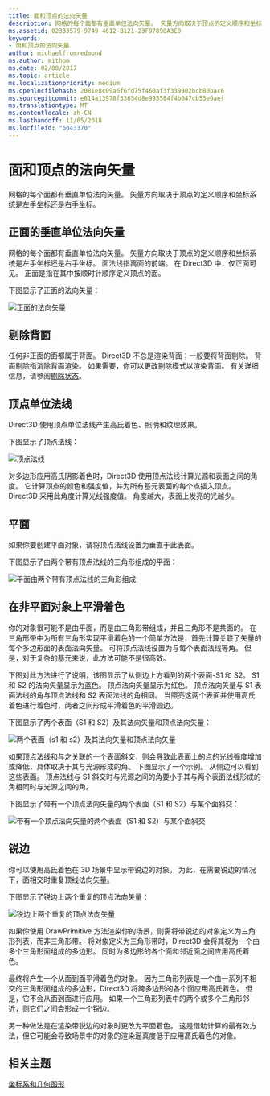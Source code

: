 ```yaml
---
title: 面和顶点的法向矢量
description: 网格的每个面都有垂直单位法向矢量。 矢量方向取决于顶点的定义顺序和坐标系统是左手坐标还是右手坐标。
ms.assetid: 02333579-9749-4612-B121-23F97898A3E0
keywords:
- 面和顶点的法向矢量
author: michaelfromredmond
ms.author: mithom
ms.date: 02/08/2017
ms.topic: article
ms.localizationpriority: medium
ms.openlocfilehash: 2081e8c09a6f6fd75f460af3f339902bcb80bac6
ms.sourcegitcommit: e814a13978f33654d8e995584f4b047cb53e0aef
ms.translationtype: MT
ms.contentlocale: zh-CN
ms.lasthandoff: 11/05/2018
ms.locfileid: "6043370"
---
```

# <a name="face-and-vertex-normal-vectors"></a>面和顶点的法向矢量


网格的每个面都有垂直单位法向矢量。 矢量方向取决于顶点的定义顺序和坐标系统是左手坐标还是右手坐标。

## <a name="span-idperpendicularunitnormalvectorforafrontfacespanspan-idperpendicularunitnormalvectorforafrontfacespanspan-idperpendicularunitnormalvectorforafrontfacespanperpendicular-unit-normal-vector-for-a-front-face"></a><span id="Perpendicular_unit_normal_vector_for_a_front_face"></span><span id="perpendicular_unit_normal_vector_for_a_front_face"></span><span id="PERPENDICULAR_UNIT_NORMAL_VECTOR_FOR_A_FRONT_FACE"></span>正面的垂直单位法向矢量


网格的每个面都有垂直单位法向矢量。 矢量方向取决于顶点的定义顺序和坐标系统是左手坐标还是右手坐标。 面法线指离面的前端。 在 Direct3D 中，仅正面可见。 正面是指在其中按顺时针顺序定义顶点的面。

下图显示了正面的法向矢量：

![正面的法向矢量](images/nrmlvect.png)

## <a name="span-idcullingbackfacesspanspan-idcullingbackfacesspanspan-idcullingbackfacesspanculling-back-faces"></a><span id="Culling_back_faces"></span><span id="culling_back_faces"></span><span id="CULLING_BACK_FACES"></span>剔除背面


任何非正面的面都属于背面。 Direct3D 不总是渲染背面；一般要将背面剔除。 背面剔除指消除背面渲染。 如果需要，你可以更改剔除模式以渲染背面。 有关详细信息，请参阅[剔除状态](https://msdn.microsoft.com/library/windows/desktop/bb204882)。

## <a name="span-idvertexunitnormalsspanspan-idvertexunitnormalsspanspan-idvertexunitnormalsspanvertex-unit-normals"></a><span id="Vertex_unit_normals"></span><span id="vertex_unit_normals"></span><span id="VERTEX_UNIT_NORMALS"></span>顶点单位法线


Direct3D 使用顶点单位法线产生高氏着色、照明和纹理效果。

下图显示了顶点法线：

![顶点法线](images/vertnrml.png)

对多边形应用高氏阴影着色时，Direct3D 使用顶点法线计算光源和表面之间的角度。 它计算顶点的颜色和强度值，并为所有基元表面的每个点插入顶点。 Direct3D 采用此角度计算光线强度值。 角度越大，表面上发亮的光越少。

## <a name="span-idflatsurfacesspanspan-idflatsurfacesspanspan-idflatsurfacesspanflat-surfaces"></a><span id="Flat_surfaces"></span><span id="flat_surfaces"></span><span id="FLAT_SURFACES"></span>平面


如果你要创建平面对象，请将顶点法线设置为垂直于此表面。

下图显示了由两个带有顶点法线的三角形组成的平面：

![平面由两个带有顶点法线的三角形组成](images/flatvert.png)

## <a name="span-idsmoothshadingonanon-flatobjectspanspan-idsmoothshadingonanon-flatobjectspanspan-idsmoothshadingonanon-flatobjectspansmooth-shading-on-a-non-flat-object"></a><span id="Smooth_shading_on_a_non-flat_object"></span><span id="smooth_shading_on_a_non-flat_object"></span><span id="SMOOTH_SHADING_ON_A_NON-FLAT_OBJECT"></span>在非平面对象上平滑着色


你的对象很可能不是由平面，而是由三角形带组成，并且三角形不是共面的。 在三角形带中为所有三角形实现平滑着色的一个简单方法是，首先计算关联了矢量的每个多边形面的表面法向矢量。 可将顶点法线设置为与每个表面法线等角。 但是，对于复杂的基元来说，此方法可能不是很高效。

下图对此方法进行了说明，该图显示了从侧边上方看到的两个表面-S1 和 S2。 S1 和 S2 的法向矢量显示为蓝色。 顶点法向矢量显示为红色。 顶点法向矢量与 S1 表面法线的角与顶点法线和 S2 表面法线的角相同。 当照亮这两个表面并使用高氏着色进行着色时，两者之间形成平滑着色的平滑圆边。

下图显示了两个表面（S1 和 S2）及其法向矢量和顶点法向矢量：

![两个表面（s1 和 s2）及其法向矢量和顶点法向矢量](images/gvert.png)

如果顶点法线和与之关联的一个表面斜交，则会导致此表面上的点的光线强度增加或降低，具体取决于其与光源形成的角。 下图显示了一个示例。 从侧边可以看到这些表面。 顶点法线与 S1 斜交时与光源之间的角要小于其与两个表面法线形成的角相同时与光源之间的角。

下图显示了带有一个顶点法向矢量的两个表面（S1 和 S2）与某个面斜交：

![带有一个顶点法向矢量的两个表面（S1 和 S2）与某个面斜交](images/gvert2.png)

## <a name="span-idsharpedgesspanspan-idsharpedgesspanspan-idsharpedgesspansharp-edges"></a><span id="Sharp_edges"></span><span id="sharp_edges"></span><span id="SHARP_EDGES"></span>锐边


你可以使用高氏着色在 3D 场景中显示带锐边的对象。 为此，在需要锐边的情况下，面相交时重复顶线法向矢量。

下图显示了锐边上两个重复的顶点法向矢量：

![锐边上两个重复的顶点法向矢量](images/shade1.png)

如果你使用 DrawPrimitive 方法渲染你的场景，则需将带锐边的对象定义为三角形列表，而非三角形带。 将对象定义为三角形带时，Direct3D 会将其视为一个由多个三角形面组成的多边形。 同时为多边形的各个面和邻近面之间应用高氏着色。

最终将产生一个从面到面平滑着色的对象。 因为三角形列表是一个由一系列不相交的三角形面组成的多边形，Direct3D 将跨多边形的各个面应用高氏着色。 但是，它不会从面到面进行应用。 如果一个三角形列表中的两个或多个三角形邻近，则它们之间会形成一个锐边。

另一种做法是在渲染带锐边的对象时更改为平面着色。 这是借助计算的最有效方法，但它可能会导致场景中的对象的渲染逼真度低于应用髙氏着色的对象。

## <a name="span-idrelated-topicsspanrelated-topics"></a><span id="related-topics"></span>相关主题


[坐标系和几何图形](coordinate-systems-and-geometry.md)

 

 




